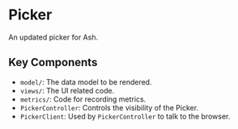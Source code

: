 # Picker

An updated picker for Ash.

## Key Components

* `model/`: The data model to be rendered.
* `views/`: The UI related code.
* `metrics/`: Code for recording metrics.
* `PickerController`: Controls the visibility of the Picker.
* `PickerClient`: Used by `PickerController` to talk to the browser.
